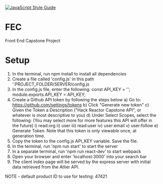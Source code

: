 [![JavaScript Style Guide](https://img.shields.io/badge/code_style-standard-brightgreen.svg)](https://standardjs.com)

# FEC
Front End Capstone Project


# Setup
1) In the terminal, run npm install to install all dependencies
2) Create a file called 'config.js' in this path ':PROJECT_FOLDER/SERVER/config.js
3) In the config.js file, enter the following:
  const API_KEY = '';
  module.exports.API_KEY = API_KEY;
4) Create a Github API token by following the steps below
  a) Go to: https://github.com/settings/tokens
  b) Click "Generate new token"
  c) Given the Token a Description ("Hack Reactor Capstone API", or whatever is most descriptive to you)
  d) Under Select Scopes, select the following: (You may select more for more features this API will offer in the future)
    i) read:org
    ii) user
    iii) read:user
    iv) user:email
    v) user:follow
    e) Generate Token. Note that this token is only viewable once, at generation time.
5) Copy the token to the config.js API_KEY variable. Save the file.
6) In the terminal, run 'npm run start' to start the server
7) In a separate terminal, run 'npm run react-dev' to start webpack
8) Open your browser and enter 'localhost:3000' into your search bar
9) The client index page will be served by the express server with initial data retrieved from the Atlier API.

NOTE - default product ID to use for testing: 47421
